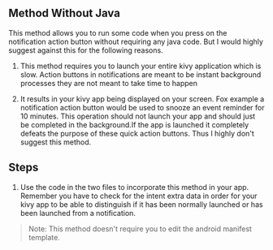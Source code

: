 ## Method Without Java
 This method allows you to run some code when you press on the notification action button without requiring any java code. But I would highly suggest against this for the following reasons.

 1. This method requires you to launch your entire kivy application which is slow. Action buttons in notifications are meant to be instant background processes they are not meant to take time to happen

 2. It results in your kivy app being displayed on your screen. Fox example a notification action button would be used to snooze an event reminder for 10 minutes. This operation should not launch your app and should just be completed in the background.If the app is launched it completely defeats the purpose of these quick action buttons. Thus I highly don't suggest this method.

 ## Steps

 1. Use the code in the two files to incorporate this method in your app. Remember you have to check for the intent extra data in order for your kivy app to be able to distinguish if it has been normally launched or has been launched from a notification.

> Note: This method doesn't require you to edit the android manifest template.
